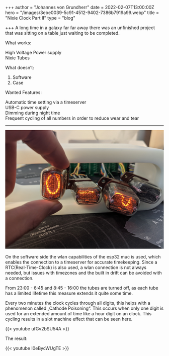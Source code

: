 +++
author = "Johannes von Grundherr"
date = 2022-02-07T13:00:00Z
hero = "/images/3ebe0039-5c91-4512-9402-7386b7919a99.webp"
title = "Nixie Clock Part II"
type = "blog"

+++
A long time in a galaxy far far away there was an unfinished project that was sitting on a table just waiting to be completed.

What works:

High Voltage Power supply  
Nixie Tubes

What doesn’t:

1. Software
2. Case

Wanted Features:

Automatic time setting via a timeserver  
USB-C power supply  
Dimming during night time  
Frequent cycling of all numbers in order to reduce wear and tear

***

![](/images/5c91e1fc-3454-4080-8c7d-b05185aa3b3a.jpeg)

On the software side the wlan capabilities of the esp32 muc is used, which enables the connection to a timeserver for accurate timekeeping. Since a RTC(Real-Time-Clock) is also used, a wlan connection is not always needed, but issues with timezones and the built in drift can be avoided with a connection.

From 23:00 - 6:45 and 8:45 - 16:00 the tubes are turned off, as each tube has a limited lifetime this measure extends it quite some time.

Every two minutes the clock cycles through all digits, this helps with a phenomenon called „Cathode Poisoning“. This occurs when only one digit is used for an extended amount of time like a hour digit on an clock. This cycling results in a slot machine effect that can be seen here.

{{< youtube ufGv2bSU54A >}}

The result:

{{< youtube I0eBycWUgTE >}}